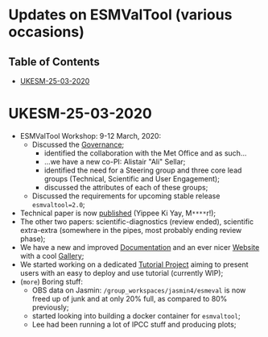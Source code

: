 Updates on ESMValTool (various occasions)
=========================================
Table of Contents
-----------------
* [UKESM-25-03-2020](#UKESM-25-03-2020)

# UKESM-25-03-2020

- ESMValTool Workshop: 9-12 March, 2020:
  - Discussed the [Governance](https://docs.google.com/document/d/1CGMIj69pGl3GiTOU1at2NY01blYouVX0WmHVvCXrvvs);
    - identified the collaboration with the Met Office and as such...
    - ...we have a new co-PI: Alistair "Ali" Sellar;
    - identified the need for a Steering group and three core lead groups (Technical, Scientific and User Engagement);
    - discussed the attributes of each of these groups;
  - Discussed the requirements for upcoming stable release `esmvaltool=2.0`;
- Technical paper is now [published](https://www.geosci-model-dev.net/13/1179/2020/) (Yippee Ki Yay, M`****`r!);
- The other two papers: scientific-diagnostics (review ended), scientific extra-extra (somewhere in the pipes, most
  probably ending review phase);
- We have a new and improved [Documentation](https://esmvaltool.readthedocs.io/en/latest/) and an ever nicer
  [Website](https://www.esmvaltool.org/) with a cool [Gallery](https://www.esmvaltool.org/gallery.html);
- We started working on a dedicated [Tutorial Project](https://github.com/ESMValGroup/tutorial) aiming to
  present users with an easy to deploy and use tutorial (currently WIP);
- (``more``) Boring stuff:
  - OBS data on Jasmin: `/group_workspaces/jasmin4/esmeval` is now freed up of junk and at only 20% full, as compared to 80% previously;
  - started looking into building a docker container for `esmvaltool`;
  - Lee had been running a lot of IPCC stuff and producing plots;
